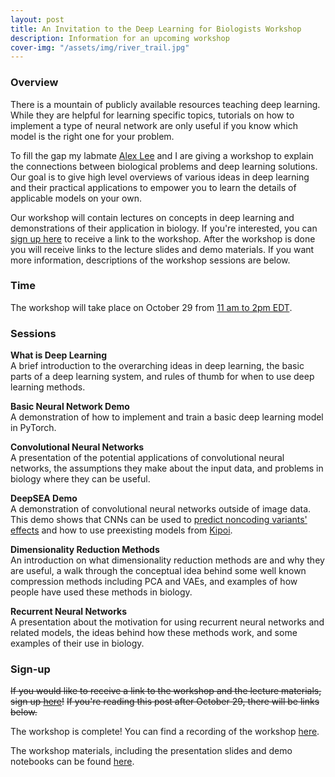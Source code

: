 ```yaml
---
layout: post
title: An Invitation to the Deep Learning for Biologists Workshop
description: Information for an upcoming workshop
cover-img: "/assets/img/river_trail.jpg"
---
```


### Overview

There is a mountain of publicly available resources teaching deep learning.
While they are helpful for learning specific topics, tutorials on how to implement a type of neural network are only useful if you know which model is the right one for your problem.

To fill the gap my labmate [Alex Lee](https://www.greenelab.com/members/alex-lee.html) and I are giving a workshop to explain the connections between biological problems and deep learning solutions.
Our goal is to give high level overviews of various ideas in deep learning and their practical applications to empower you to learn the details of applicable models on your own.

Our workshop will contain lectures on concepts in deep learning and demonstrations of their application in biology.
If you're interested, you can [sign up here](https://forms.gle/u9aMTvuG1vpGXsDLA) to receive a link to the workshop.
After the workshop is done you will receive links to the lecture slides and demo materials.
If you want more information, descriptions of the workshop sessions are below.

### Time
The workshop will take place on October 29 from [11 am to 2pm EDT](https://everytimezone.com/s/e92c0d99).

### Sessions 
**What is Deep Learning**  
A brief introduction to the overarching ideas in deep learning, the basic parts of a deep learning system, and rules of thumb for when to use deep learning methods.

**Basic Neural Network Demo**  
A demonstration of how to implement and train a basic deep learning model in PyTorch.

**Convolutional Neural Networks**  
A presentation of the potential applications of convolutional neural networks, the assumptions they make about the input data, and problems in biology where they can be useful.

**DeepSEA Demo**  
A demonstration of convolutional neural networks outside of image data.
This demo shows that CNNs can be used to [predict noncoding variants' effects](https://www.nature.com/articles/nmeth.3547) and how to use preexisting models from [Kipoi](https://kipoi.org/).

**Dimensionality Reduction Methods**  
An introduction on what dimensionality reduction methods are and why they are useful, a walk through the conceptual idea behind some well known compression methods including PCA and VAEs, and examples of how people have used these methods in biology.

**Recurrent Neural Networks**  
A presentation about the motivation for using recurrent neural networks and related models, the ideas behind how these methods work, and some examples of their use in biology.

### Sign-up
~~If you would like to receive a link to the workshop and the lecture materials, sign up [here](https://forms.gle/u9aMTvuG1vpGXsDLA)!~~
~~If you're reading this post after October 29, there will be links below.~~

The workshop is complete! 
You can find a recording of the workshop [here](https://www.youtube.com/watch?v=LyZo6an8Qqo).

The workshop materials, including the presentation slides and demo notebooks can be found [here](https://github.com/ben-heil/dl_workshop).
